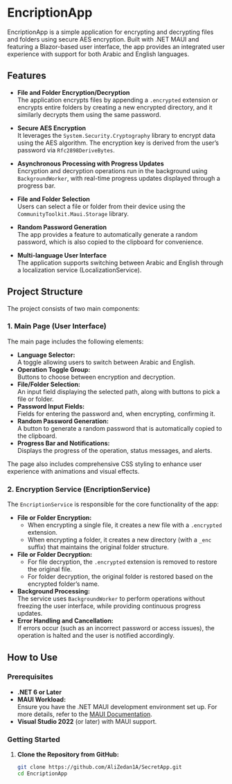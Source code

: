 # EncriptionApp

EncriptionApp is a simple application for encrypting and decrypting files and folders using secure AES encryption. Built with .NET MAUI and featuring a Blazor-based user interface, the app provides an integrated user experience with support for both Arabic and English languages.

## Features

- **File and Folder Encryption/Decryption**  
  The application encrypts files by appending a `.encrypted` extension or encrypts entire folders by creating a new encrypted directory, and it similarly decrypts them using the same password.

- **Secure AES Encryption**  
  It leverages the `System.Security.Cryptography` library to encrypt data using the AES algorithm. The encryption key is derived from the user’s password via `Rfc2898DeriveBytes`.

- **Asynchronous Processing with Progress Updates**  
  Encryption and decryption operations run in the background using `BackgroundWorker`, with real-time progress updates displayed through a progress bar.

- **File and Folder Selection**  
  Users can select a file or folder from their device using the `CommunityToolkit.Maui.Storage` library.

- **Random Password Generation**  
  The app provides a feature to automatically generate a random password, which is also copied to the clipboard for convenience.

- **Multi-language User Interface**  
  The application supports switching between Arabic and English through a localization service (LocalizationService).

## Project Structure

The project consists of two main components:

### 1. Main Page (User Interface)

The main page includes the following elements:
- **Language Selector:**  
  A toggle allowing users to switch between Arabic and English.
- **Operation Toggle Group:**  
  Buttons to choose between encryption and decryption.
- **File/Folder Selection:**  
  An input field displaying the selected path, along with buttons to pick a file or folder.
- **Password Input Fields:**  
  Fields for entering the password and, when encrypting, confirming it.
- **Random Password Generation:**  
  A button to generate a random password that is automatically copied to the clipboard.
- **Progress Bar and Notifications:**  
  Displays the progress of the operation, status messages, and alerts.

The page also includes comprehensive CSS styling to enhance user experience with animations and visual effects.

### 2. Encryption Service (EncriptionService)

The `EncriptionService` is responsible for the core functionality of the app:
- **File or Folder Encryption:**  
  - When encrypting a single file, it creates a new file with a `.encrypted` extension.
  - When encrypting a folder, it creates a new directory (with a `_enc` suffix) that maintains the original folder structure.
- **File or Folder Decryption:**  
  - For file decryption, the `.encrypted` extension is removed to restore the original file.
  - For folder decryption, the original folder is restored based on the encrypted folder’s name.
- **Background Processing:**  
  The service uses `BackgroundWorker` to perform operations without freezing the user interface, while providing continuous progress updates.
- **Error Handling and Cancellation:**  
  If errors occur (such as an incorrect password or access issues), the operation is halted and the user is notified accordingly.

## How to Use

### Prerequisites

- **.NET 6 or Later**
- **MAUI Workload:**  
  Ensure you have the .NET MAUI development environment set up. For more details, refer to the [MAUI Documentation](https://learn.microsoft.com/en-us/dotnet/maui/overview).
- **Visual Studio 2022** (or later) with MAUI support.

### Getting Started

1. **Clone the Repository from GitHub:**

   ```bash
   git clone https://github.com/AliZedan1A/SecretApp.git
   cd EncriptionApp
